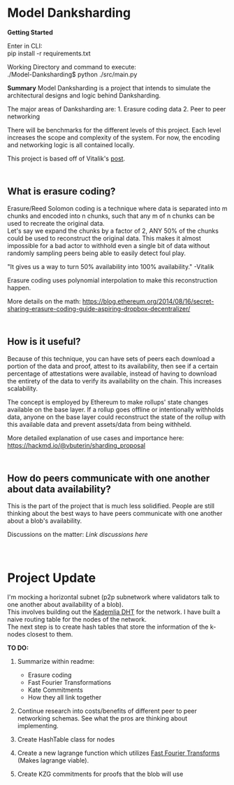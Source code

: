 # Model Danksharding

**Getting Started**

Enter in CLI:                      
pip install -r requirements.txt

Working Directory and command to execute:             
./Model-Danksharding$     python ./src/main.py



**Summary** 
Model Danksharding is a project that intends to simulate the architectural designs and logic behind Danksharding.

The major areas of Danksharding are:
    1. Erasure coding data
    2. Peer to peer networking   

There will be benchmarks for the different levels of this project.
Each level increases the scope and complexity of the system.
For now, the encoding and networking logic is all contained locally.


This project is based off of Vitalik's [post](https://hackmd.io/@vbuterin/sharding_proposal).

\
What is erasure coding?
-----------------------
Erasure/Reed Solomon coding is a technique where data is separated into m chunks and encoded into n chunks, such that any m of n chunks can be used 
to recreate the original data.  
Let's say we expand the chunks by a factor of 2, ANY 50% of the chunks could be used to reconstruct the original data.
This makes it almost impossible for a bad actor to withhold even a single bit of data without randomly sampling peers being able to easily detect foul play.  

"It gives us a way to turn 50% availability into 100% availability."
                                              -Vitalik

Erasure coding uses polynomial interpolation to make this reconstruction happen. 

More details on the math:
  https://blog.ethereum.org/2014/08/16/secret-sharing-erasure-coding-guide-aspiring-dropbox-decentralizer/
  
  
\
How is it useful?
-----------------
Because of this technique, you can have sets of peers each download a portion of the data and proof, attest to its availability, then see if a certain percentage of attestations were available, instead of having to download the entirety of the data to verify its 
availability on the chain.  This increases scalability.

The concept is employed by Ethereum to make rollups' state changes available on the base layer.  If a rollup goes offline or intentionally
withholds data, anyone on the base layer could reconstruct the state of the rollup with this available data and prevent assets/data from being
withheld.

More detailed explanation of use cases and importance here: \
    https://hackmd.io/@vbuterin/sharding_proposal


\
How do peers communicate with one another about data availability?
------------------------------------------------------------------
This is the part of the project that is much less solidified.  People are still thinking about the best ways to have peers communicate with one
another about a blob's availability.

Discussions on the matter:
    *Link discussions here*



\
  Project Update
===================
I'm mocking a horizontal subnet (p2p subnetwork where validators talk to one another about availability of a blob).   
This involves building out the [Kademlia DHT](https://pdos.csail.mit.edu/~petar/papers/maymounkov-kademlia-lncs.pdf) for the network. I have built a naive routing table for the nodes of the network.  
The next step is to create hash tables that store the information of the k-nodes closest to them.

**TO DO:**
1. Summarize within readme:
      - Erasure coding
      - Fast Fourier Transformations
      - Kate Commitments
      - How they all link together
      
2. Continue research into costs/benefits of different peer to peer networking schemas.  See what the pros are thinking about implementing.

3. Create HashTable class for nodes

4. Create a new lagrange function which utilizes [Fast Fourier Transforms](https://https://vitalik.ca/general/2019/05/12/fft.html) (Makes lagrange viable).
  
5. Create KZG commitments for proofs that the blob will use 
